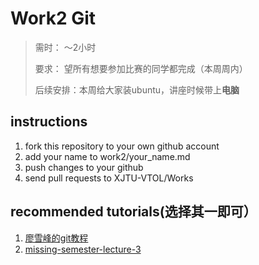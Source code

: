# Work2 Git
> 需时： ～2小时
> 
> 要求： 望所有想要参加比赛的同学都完成（本周周内）
> 
> 后续安排：本周给大家装ubuntu，讲座时候带上**电脑**
> 

## instructions
1. fork this repository to your own github account
2. add your name to work2/your_name.md
3. push changes to your github
4. send pull requests to XJTU-VTOL/Works

## recommended tutorials(选择其一即可）
1. [廖雪峰的git教程](https://www.liaoxuefeng.com/wiki/896043488029600/)
2. [missing-semester-lecture-3](https://www.bilibili.com/video/BV1x7411H7wa?p=6)
